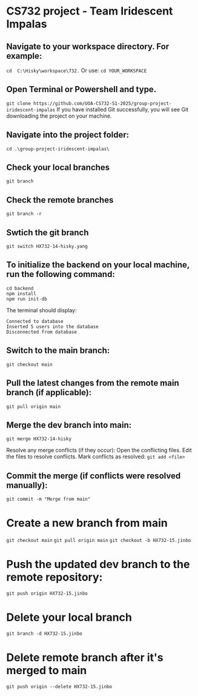 # CS732 project - Team Iridescent Impalas

## Navigate to your workspace directory. For example: 
`cd  C:\Hisky\workspace\732.`
Or use:
`cd YOUR_WORKSPACE`

## Open Terminal or Powershell and type.
`git clone https://github.com/UOA-CS732-S1-2025/group-project-iridescent-impalas`
If you have installed Git successfully, you will see Git downloading the project on your machine. 

## Navigate into the project folder:
`cd .\group-project-iridescent-impalas\`

## Check your local branches
`git branch`

## Check the remote branches
`git branch -r`

## Swtich the git branch
`git switch HX732-14-hisky.yang`

## To initialize the backend on your local machine, run the following command:
```
cd backend
npm install
npm run init-db
```

The terminal should display:

```
Connected to database
Inserted 5 users into the database
Disconnected from database
```

## Switch to the main branch:
`git checkout main`

## Pull the latest changes from the remote main branch (if applicable):
`git pull origin main`

## Merge the dev branch into main:
`git merge HX732-14-hisky`

Resolve any merge conflicts (if they occur):
Open the conflicting files.
Edit the files to resolve conflicts.
Mark conflicts as resolved:
`git add <file>`

## Commit the merge (if conflicts were resolved manually):
`git commit -m "Merge from main"`

# Create a new branch from main
`git checkout main`
`git pull origin main`
`git checkout -b HX732-15.jinbo`

# Push the updated dev branch to the remote repository:
`git push origin HX732-15.jinbo`

# Delete your local branch
`git branch -d HX732-15.jinbo`

# Delete remote branch after it's merged to main
`git push origin --delete HX732-15.jinbo`